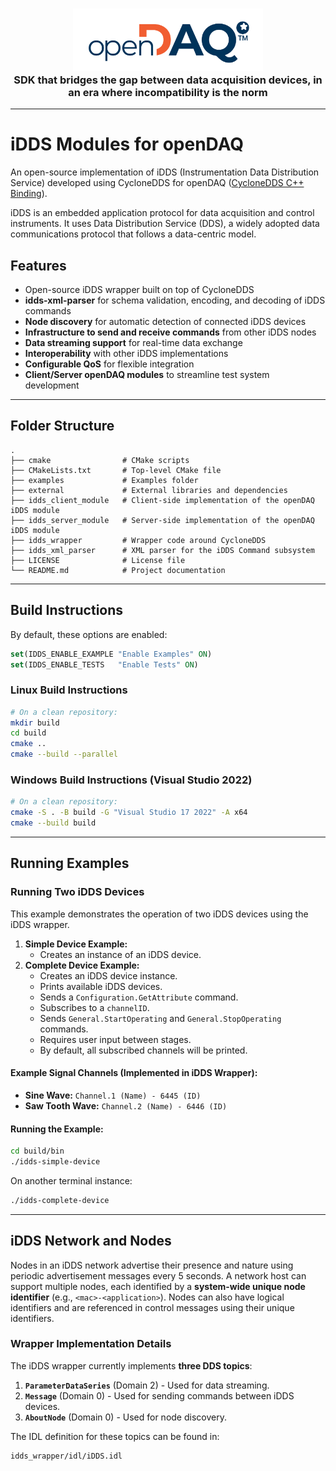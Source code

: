 <h3 align="center">
    <a href="https://opendaq.com" target="blank_">
        <img height="100" alt="openDAQ" src="media/openDAQ-logo-orange-blue-rgb.svg" />
    </a>
    <br>
    SDK that bridges the gap between data acquisition devices, in an era where incompatibility is the norm
</h3>

---

# iDDS Modules for openDAQ

An open-source implementation of iDDS (Instrumentation Data Distribution Service) developed using CycloneDDS for openDAQ ([CycloneDDS C++ Binding](https://github.com/eclipse-cyclonedds/cyclonedds-cxx)).

iDDS is an embedded application protocol for data acquisition and control instruments. It uses Data Distribution Service (DDS), a widely adopted data communications protocol that follows a data-centric model.

## Features

- Open-source iDDS wrapper built on top of CycloneDDS
- **idds-xml-parser** for schema validation, encoding, and decoding of iDDS commands
- **Node discovery** for automatic detection of connected iDDS devices
- **Infrastructure to send and receive commands** from other iDDS nodes
- **Data streaming support** for real-time data exchange
- **Interoperability** with other iDDS implementations
- **Configurable QoS** for flexible integration
- **Client/Server openDAQ modules** to streamline test system development

---

## Folder Structure
```
.
├── cmake                # CMake scripts
├── CMakeLists.txt       # Top-level CMake file
├── examples             # Examples folder
├── external             # External libraries and dependencies
├── idds_client_module   # Client-side implementation of the openDAQ iDDS module
├── idds_server_module   # Server-side implementation of the openDAQ iDDS module
├── idds_wrapper         # Wrapper code around CycloneDDS
├── idds_xml_parser      # XML parser for the iDDS Command subsystem
├── LICENSE              # License file
└── README.md            # Project documentation
```

---

## Build Instructions

By default, these options are enabled:
```cmake
set(IDDS_ENABLE_EXAMPLE "Enable Examples" ON)
set(IDDS_ENABLE_TESTS   "Enable Tests" ON)
```

### Linux Build Instructions
```sh
# On a clean repository:
mkdir build
cd build
cmake ..
cmake --build --parallel
```

### Windows Build Instructions (Visual Studio 2022)
```sh
# On a clean repository:
cmake -S . -B build -G "Visual Studio 17 2022" -A x64
cmake --build build
```

---

## Running Examples

### Running Two iDDS Devices
This example demonstrates the operation of two iDDS devices using the iDDS wrapper.

1. **Simple Device Example:**
   - Creates an instance of an iDDS device.
2. **Complete Device Example:**
   - Creates an iDDS device instance.
   - Prints available iDDS devices.
   - Sends a `Configuration.GetAttribute` command.
   - Subscribes to a `channelID`.
   - Sends `General.StartOperating` and `General.StopOperating` commands.
   - Requires user input between stages.
   - By default, all subscribed channels will be printed.

#### Example Signal Channels (Implemented in iDDS Wrapper):
- **Sine Wave:** `Channel.1 (Name) - 6445 (ID)`
- **Saw Tooth Wave:** `Channel.2 (Name) - 6446 (ID)`

#### Running the Example:
```sh
cd build/bin
./idds-simple-device
```
On another terminal instance:
```sh
./idds-complete-device
```

---

## iDDS Network and Nodes
Nodes in an iDDS network advertise their presence and nature using periodic advertisement messages every 5 seconds. A network host can support multiple nodes, each identified by a **system-wide unique node identifier** (e.g., `<mac>-<application>`). Nodes can also have logical identifiers and are referenced in control messages using their unique identifiers.

### Wrapper Implementation Details
The iDDS wrapper currently implements **three DDS topics**:

1. **`ParameterDataSeries`** (Domain 2) - Used for data streaming.
2. **`Message`** (Domain 0) - Used for sending commands between iDDS devices.
3. **`AboutNode`** (Domain 0) - Used for node discovery.

The IDL definition for these topics can be found in:
```
idds_wrapper/idl/iDDS.idl
```
